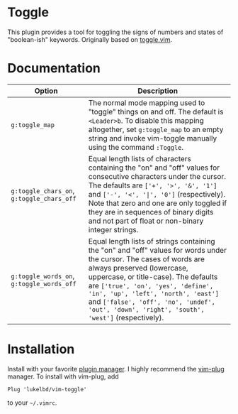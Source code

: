 Toggle
======

This plugin provides a tool for toggling the signs
of numbers and states of "boolean-ish" keywords.
Originally based on [toggle.vim](https://www.vim.org/scripts/script.php?script_id=895).

Documentation
=============

| Option | Description |
| ---- | ---- |
| `g:toggle_map` | The normal mode mapping used to "toggle" things on and off. The default is `<Leader>b`. To disable this mapping altogether, set `g:toggle_map` to an empty string and invoke vim-toggle manually using the command `:Toggle`. |
| `g:toggle_chars_on`, `g:toggle_chars_off` | Equal length lists of characters containing the "on" and "off" values for consecutive characters under the cursor. The defaults are `['+', '>', '&', '1']` and `['-', '<', '\|', '0']` (respectively). Note that zero and one are only toggled if they are in sequences of binary digits and not part of float or non-binary integer strings. |
| `g:toggle_words_on`, `g:toggle_words_off` | Equal length lists of strings containing the "on" and "off" values for words under the cursor. The cases of words are always preserved (lowercase, uppercase, or title-case). The defaults are  `['true', 'on', 'yes', 'define', 'in', 'up', 'left', 'north', 'east']` and `['false', 'off', 'no', 'undef', 'out', 'down', 'right', 'south', 'west']` (respectively). |

Installation
============

Install with your favorite [plugin manager](https://vi.stackexchange.com/q/388/8084).
I highly recommend the [vim-plug](https://github.com/junegunn/vim-plug) manager.
To install with vim-plug, add
```
Plug 'lukelbd/vim-toggle'
```
to your `~/.vimrc`.
